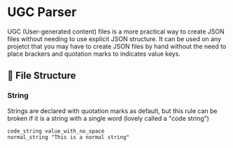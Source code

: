 # UGC Parser
UGC (User-generated content) files is a more practical way to create JSON files without needing to use explicit JSON structure. It can be used on any projetct that you may have to create JSON files by hand without the need to place brackers and quotation marks to indicates value keys.

## 📄 File Structure

### String

Strings are declared with quotation marks as default, but this rule can be broken if it is a string with a single word (lovely called a "code string")

    code_string value_with_no_space
    normal_string "This is a normal string"
